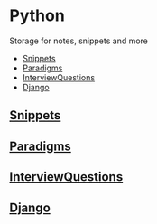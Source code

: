 # Python

Storage for notes, snippets and more

<!-- vim-markdown-toc GFM -->

* [Snippets](#snippets)
* [Paradigms](#paradigms)
* [InterviewQuestions](#interviewquestions)
* [Django](#django)

<!-- vim-markdown-toc -->
## [Snippets](PySnippets)
## [Paradigms](Paradigms)
## [InterviewQuestions](InterviewQuestions)
## [Django](Django)

